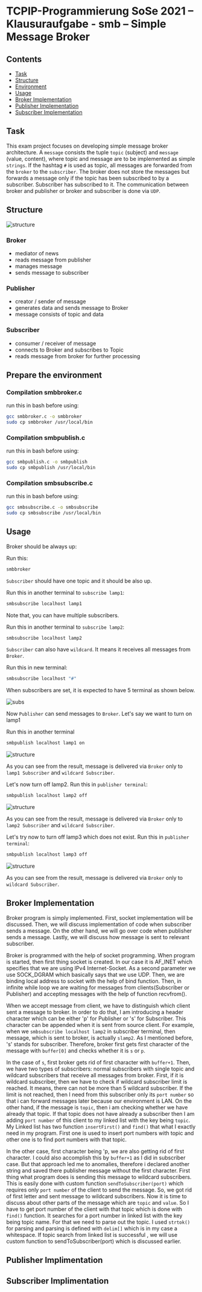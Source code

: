 # TCPIP-Programmierung SoSe 2021 – Klausuraufgabe - smb – Simple Message Broker

## Contents

* [Task](#task)
* [Structure](#structure)
* [Environment](#prepare-the-environment)
* [Usage](#usage)
* [Broker Implementation](#broker-implementation)
* [Publisher Implementation](#publisher-implementation)
* [Subscriber Implementation](#subscriber-implementation)

## Task

This exam project focuses on developing simple message broker architecture. A `message` consists
the tuple `topic` (subject) and `message` (value, content), where
topic and message are to be implemented as simple `strings`. If the
hashtag `#` is used as topic, all messages are forwarded from the `broker` to the
`subscriber`. The broker does not store the messages but forwards a message only if the topic has been subscribed to by a subscriber. Subscriber has subscribed to it. The communication between broker and publisher or broker and subscriber is done via  `UDP`.

## Structure

![structure](structure.png)

### Broker

* mediator of news
* reads message from publisher
* manages message
* sends message to subscriber

### Publisher

* creator / sender of message
* generates data and sends message to Broker
* message consists of topic and data

### Subscriber

* consumer / receiver of message
* connects to Broker and subscribes to Topic
* reads message from broker for further processing

## Prepare the environment

### Compilation smbbroker.c

run this in bash before using:

```bash
gcc smbbroker.c -o smbbroker
sudo cp smbbroker /usr/local/bin
 ```

### Compilation smbpublish.c

run this in bash before using:

```bash
gcc smbpublish.c -o smbpublish
sudo cp smbpublish /usr/local/bin
 ```

### Compilation smbsubscribe.c

run this in bash before using:

```bash
gcc smbsubscribe.c -o smbsubscribe
sudo cp smbsubscribe /usr/local/bin
 ```

## Usage 

Broker should be always up:

Run this:

```bash
smbbroker
 ```

`Subscriber` should have one topic and it should be also up.

Run this in another terminal to `subscribe lamp1`:

```bash
smbsubscribe localhost lamp1
 ```

Note that, you can have multiple subscribers.

Run this in another terminal to `subscribe lamp2`:

```bash
smbsubscribe localhost lamp2
 ```

`Subscriber` can also have `wildcard`. It means it receives all messages from `Broker`.

Run this in new terminal:

```bash
smbsubscribe localhost "#"
 ```

When subscribers are set, it is expected to have 5 terminal as shown below.

![subs](subscribersAreSet.png)

Now `Publisher` can send messages to `Broker`. Let's say we want to turn on lamp1

Run this in another terminal

```bash
smbpublish localhost lamp1 on
 ```

![structure](lamp1.png)

As you can see from the result, message is delivered via `Broker` only to `lamp1 Subscriber` and `wildcard Subscriber`.

Let's now turn off lamp2. Run this in `publisher terminal`:

```bash
smbpublish localhost lamp2 off
 ```

![structure](lamp2.png)

As you can see from the result, message is delivered via `Broker` only to `lamp2 Subscriber` and `wildcard Subscriber`.

Let's try now to turn off lamp3 which does not exist. Run this in `publisher terminal`:

```bash
smbpublish localhost lamp3 off
 ```

![structure](noSubs.png)

As you can see from the result, message is delivered via `Broker` only to `wildcard Subscriber`.

## Broker Implementation

Broker program is simply implemented. First, socket implementation will be discussed. Then, we will discuss implementation of code when subscriber sends a message. On the other hand, we will go over code when publisher sends a message. Lastly, we will discuss how message is sent to relevant subscriber.

Broker is programmed with the help of socket programming. When program is started, then first thing socket is created. In our case it is AF_INET which specifies that we are using IPv4 Internet-Socket. As a second parameter we use SOCK_DGRAM which basically says that we use UDP. Then, we are binding local address to socket with the help of bind function. Then, in infinite while loop we are waiting for messages from clients(Subscriber or Publisher) and accepting messages with the help of function recvfrom().

When we accept message from client, we have to distinguish which client sent a message to broker. In order to do that, I am introducing a header character which can be either 'p' for Publisher or 's' for Subscriber. This character can be appended when it is sent from source client. For example, when we `smbsubscribe localhost lamp2` in subscriber terminal, then message, which is sent to broker, is actually  `slamp2`. As I mentioned before, 's' stands for subscriber. Therefore, broker first gets first character of the message with `buffer[0]` and checks whether it is `s` or `p`.

In the case of `s`, first broker gets rid of first character with `buffer+1`. Then, we have two types of subscribers: normal subscribers with single topic and wildcard subscribers that receive all messages from broker. First, if it is wildcard subscriber, then we have to check if wildcard subscriber limit is reached. It means, there can not be more than 5 wildcard subscriber. If the limit is not reached, then I need from this subscriber only its `port number` so that i can forward messages later because our environment is LAN. On the other hand, if the message is `topic`, then i am checking whether we have already that topic. If that topic does not have already a subscriber then I am adding `port number` of this client to my linked list with the key being `topic`. My Linked list has two function `insertFirst()` and `find()` that what I exactly need in my program.  First one is used to insert port numbers with topic and other one is to find port numbers with that topic.

In the other case, first character being 'p, we are also getting rid of first character. I could also accomplish this by `buffer+1` as I did in subscriber case. But that approach led me to anomalies, therefore i declared another string and saved there publisher message without the first character. First thing what program does is sending this message to wildcard subscribers. This is easily done with custom function `sendToSubscriber(port)` which requires only `port number` of the client to send the message. So, we got rid of first letter and sent message to wildcard subscribers. Now it is time to discuss about other parts of the message which are `topic` and `value`. So I have to get port number of the client with that topic which is done with `find()` function. It searches for a port number in linked list with the key being topic name. For that we need to parse out the topic. I used `strtok()` for parsing and parsing is defined with `delim[]` which is in my case a whitespace. If topic search from linked list is successful , we will use  custom function to sendToSubscriber(port) which is discussed earlier.






## Publisher Implimentation

## Subscriber Implimentation
